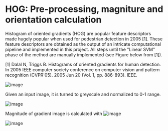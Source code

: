 # HOG: Pre-processing, magniture and orientation calculation

Histogram of oriented gradients (HOG) are popular feature descriptors made hugely popular when used for pedestrian detection in 2005 [1]. These feature descriptors are obtained as the output of an intricate computational pipeline and implemented in this project. All steps until the "Linear SVM" phase of the method are manually implemented (see Figure below from [1]).

[1] Dalal N, Triggs B. Histograms of oriented gradients for human detection. In 2005 IEEE computer society conference on computer vision and pattern recognition (CVPR'05). 2005 Jun 20 (Vol. 1, pp. 886-893). IEEE.

![image](https://user-images.githubusercontent.com/76612427/115185708-3e41c100-a095-11eb-8b25-7d524f4a8952.png)

Given an input image, it is turned to greyscale and normalized to 0-1 range.

![image](https://user-images.githubusercontent.com/76612427/115185730-4ac61980-a095-11eb-8941-f338fe73793d.png)

Magnitude of gradient image is calculated with ![image](https://user-images.githubusercontent.com/76612427/115185803-6fba8c80-a095-11eb-936e-bfce2f45dc8f.png)


![image](https://user-images.githubusercontent.com/76612427/115185752-5580ae80-a095-11eb-8066-ef62d10b2371.png)

